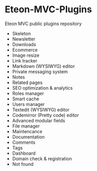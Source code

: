 # Eteon-MVC-Plugins
Eteon MVC public plugins repository

* Skeleton
* Newsletter
* Downloads
* Ecommerce
* Image resize
* Link tracker
* Markdown (WYSIWYG) editor
* Private messaging system
* Notes
* Related pages
* SEO optimization & analytics
* Roles manager
* Smart cache
* Users manager
* Textedit (WYSIWYG) editor
* Codemirror (Pretty code) editor
* Advanced modular fields
* File manager
* Maintencance
* Documentation
* Comments
* Tags
* Dashboard
* Domain check & registration
* Not found
